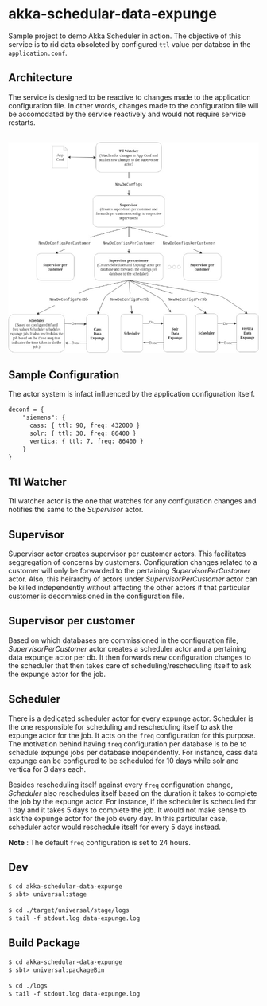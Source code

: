 # akka-schedular-data-expunge
Sample project to demo Akka Scheduler in action. The objective of this service is to rid data obsoleted by configured `ttl` value per databse in the `application.conf`.

## Architecture
The service is designed to be reactive to changes made to the application configuration file. In other words, changes made to the configuration file will be accomodated by the service reactively and would not require service restarts.

<br>

<img src="https://github.com/codingkapoor/akka-schedular-data-expunge/blob/master/architecture.jpg" alt="architecture" />

<br>

## Sample Configuration
The actor system is infact influenced by the application configuration itself.

```
deconf = {
    "siemens": {
      cass: { ttl: 90, freq: 432000 }
      solr: { ttl: 30, freq: 86400 }
      vertica: { ttl: 7, freq: 86400 }
    }
}
```

## Ttl Watcher
Ttl watcher actor is the one that watches for any configuration changes and notifies the same to the *Supervisor* actor.

## Supervisor
Supervisor actor creates supervisor per customer actors. This facilitates seggregation of concerns by customers. Configuration changes related to a customer will only be forwarded to the pertaining *SupervisorPerCustomer* actor. Also, this heirarchy of actors under *SupervisorPerCustomer* actor can be killed independently without affecting the other actors if that particular customer is decommissioned in the configuration file.

## Supervisor per customer
Based on which databases are commissioned in the configuration file, *SupervisorPerCustomer* actor creates a scheduler actor and a pertaining data expunge actor per db. It then forwards new configuration changes to the scheduler that then takes care of scheduling/rescheduling itself to ask the expunge actor for the job.

## Scheduler
There is a dedicated scheduler actor for every expunge actor. Scheduler is the one responsible for scheduling and rescheduling itself to ask the expunge actor for the job. It acts on the `freq` configuration for this purpose. The motivation behind having `freq` configuration per database is to be to schedule expunge jobs per database independently. For instance, cass data expunge  can be configured to be scheduled for 10 days while solr and vertica for 3 days each.

Besides rescheduling itself against every `freq` configuration change, *Scheduler* also reschedules itself based on the duration it takes to complete the job by the expunge actor. For instance, if the scheduler is scheduled for 1 day and it takes 5 days to complete the job. It would not make sense to ask the expunge actor for the job every day. In this particular case, scheduler actor would reschedule itself for every 5 days instead.

**Note** : The default `freq` configuration is set to 24 hours.

## Dev
```
$ cd akka-schedular-data-expunge
$ sbt> universal:stage 

$ cd ./target/universal/stage/logs
$ tail -f stdout.log data-expunge.log
```

## Build Package
```
$ cd akka-schedular-data-expunge
$ sbt> universal:packageBin

$ cd ./logs
$ tail -f stdout.log data-expunge.log
```

